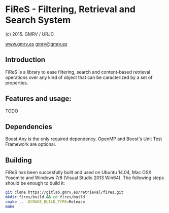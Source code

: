 # FiReS - Filtering, Retrieval and Search System
(c) 2015. GMRV / URJC

www.gmrv.es
gmrv@gmrv.es

## Introduction

FiReS is a library to ease filtering, search and content-based
retrieval operations over any kind of object that can be caracterized
by a set of properties.

## Features and usage:

TODO

## Dependencies

Boost.Any is the only required dependency. OpenMP and Boost's Unit
Test Framework are optional.

## Building

FiReS has been succesfully built and used on Ubuntu 14.04, Mac OSX
Yosemite and Windows 7/8 (Visual Studio 2013 Win64). The following steps
should be enough to build it:

```bash
git clone https://gitlab.gmrv.es/retrieval/fires.git
mkdir fires/build && cd fires/build
cmake .. -DCMAKE_BUILD_TYPE=Release
make
```
